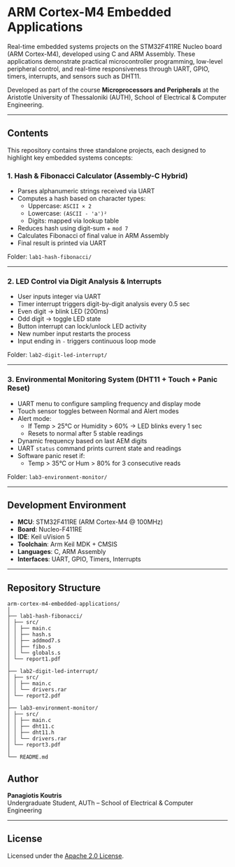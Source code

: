 # ARM Cortex-M4 Embedded Applications

Real-time embedded systems projects on the STM32F411RE Nucleo board (ARM Cortex-M4), developed using C and ARM Assembly. These applications demonstrate practical microcontroller programming, low-level peripheral control, and real-time responsiveness through UART, GPIO, timers, interrupts, and sensors such as DHT11.

Developed as part of the course **Microprocessors and Peripherals** at the Aristotle University of Thessaloniki (AUTH), School of Electrical & Computer Engineering.

---

##  Contents

This repository contains three standalone projects, each designed to highlight key embedded systems concepts:

###  1. Hash & Fibonacci Calculator (Assembly-C Hybrid)

- Parses alphanumeric strings received via UART
- Computes a hash based on character types:
  - Uppercase: `ASCII × 2`
  - Lowercase: `(ASCII - 'a')²`
  - Digits: mapped via lookup table
- Reduces hash using digit-sum + `mod 7`
- Calculates Fibonacci of final value in ARM Assembly
- Final result is printed via UART

 Folder: `lab1-hash-fibonacci/`

---

###  2. LED Control via Digit Analysis & Interrupts

- User inputs integer via UART
- Timer interrupt triggers digit-by-digit analysis every 0.5 sec
- Even digit → blink LED (200ms)
- Odd digit → toggle LED state
- Button interrupt can lock/unlock LED activity
- New number input restarts the process
- Input ending in `-` triggers continuous loop mode

 Folder: `lab2-digit-led-interrupt/`

---

###  3. Environmental Monitoring System (DHT11 + Touch + Panic Reset)

- UART menu to configure sampling frequency and display mode
- Touch sensor toggles between Normal and Alert modes
- Alert mode:
  - If Temp > 25°C or Humidity > 60% → LED blinks every 1 sec
  - Resets to normal after 5 stable readings
- Dynamic frequency based on last AEM digits
- UART `status` command prints current state and readings
- Software panic reset if:
  - Temp > 35°C or Hum > 80% for 3 consecutive reads

 Folder: `lab3-environment-monitor/`

---

##  Development Environment

- **MCU**: STM32F411RE (ARM Cortex-M4 @ 100MHz)
- **Board**: Nucleo-F411RE
- **IDE**: Keil uVision 5
- **Toolchain**: Arm Keil MDK + CMSIS
- **Languages**: C, ARM Assembly
- **Interfaces**: UART, GPIO, Timers, Interrupts

---

##  Repository Structure

```
arm-cortex-m4-embedded-applications/
│
├── lab1-hash-fibonacci/
│ ├── src/
│ │ ├── main.c
│ │ ├── hash.s
│ │ ├── addmod7.s
│ │ ├── fibo.s
│ │ └── globals.s
│ └── report1.pdf
│
├── lab2-digit-led-interrupt/
│ ├── src/
│ │ ├── main.c
│ │ └── drivers.rar
│ └── report2.pdf
│
├── lab3-environment-monitor/
│ ├── src/
│ │ ├── main.c
│ │ ├── dht11.c
│ │ ├── dht11.h
│ │ └── drivers.rar
│ └── report3.pdf
│
└── README.md
```

##  Author

**Panagiotis Koutris**  
 Undergraduate Student, AUTh – School of Electrical & Computer Engineering

---

##  License

Licensed under the [Apache 2.0 License](https://www.apache.org/licenses/LICENSE-2.0.html).
